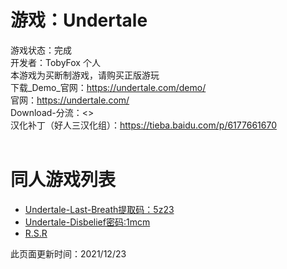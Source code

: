 # 游戏：Undertale
游戏状态：完成<br/>
开发者：TobyFox 个人<br/>
本游戏为买断制游戏，请购买正版游玩<br/>
下载_Demo_官网：<https://undertale.com/demo/><br/>
官网：<https://undertale.com/><br/>
Download-分流：<><br/>
汉化补丁（好人三汉化组）：<https://tieba.baidu.com/p/6177661670><br/>
<br/>
# 同人游戏列表
- [Undertale-Last-Breath提取码：5z23](https://ouyhq.lanzouo.com/ioyBvxv1rgd#5z23)
- [Undertale-Disbelief密码:1mcm](https://ouyhq.lanzouo.com/iCopJxv376f)
- [R.S.R](https://space.ouyanghongqian.top/R.S.R.exe)


此页面更新时间：2021/12/23<br/>

